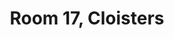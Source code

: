 ---
basin: En-Suite
cudn: true
floor: First
grade: 6
images: []
living_room: 'No'
location: North Court
name: '17'
network: Wired and Wireless
title: Room 17, Cloisters
---